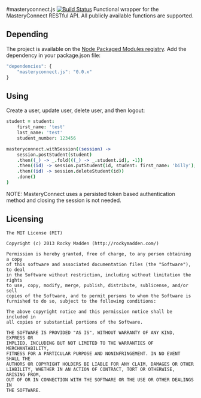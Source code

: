#masteryconnect.js [![Build Status](https://travis-ci.org/rockymadden/masteryconnect.js.png?branch=master)](http://travis-ci.org/rockymadden/masteryconnect.js)
Functional wrapper for the MasteryConnect RESTful API. All publicly available functions are supported.

## Depending
The project is available on the [Node Packaged Modules registry](https://npmjs.org/package/masteryconnect.js). Add the dependency in your package.json file:

```javascript
"dependencies": {
	"masteryconnect.js": "0.0.x"
}
```

## Using
Create a user, update user, delete user, and then logout:
```coffeescript
student = student:
	first_name: 'test'
	last_name: 'test'
	student_number: 123456

masteryconnect.withSession((session) ->
	session.postStudent(student)
	.then((_) -> _.fold(((_) -> _.student.id), -1))
	.then((id) -> session.putStudent(id, student: first_name: 'billy'); id)
	.then((id) -> session.deleteStudent(id))
	.done()
)
```

NOTE: MasteryConnect uses a persisted token based authentication method and closing the session is not needed.

## Licensing
```
The MIT License (MIT)

Copyright (c) 2013 Rocky Madden (http://rockymadden.com/)

Permission is hereby granted, free of charge, to any person obtaining a copy
of this software and associated documentation files (the "Software"), to deal
in the Software without restriction, including without limitation the rights
to use, copy, modify, merge, publish, distribute, sublicense, and/or sell
copies of the Software, and to permit persons to whom the Software is
furnished to do so, subject to the following conditions:

The above copyright notice and this permission notice shall be included in
all copies or substantial portions of the Software.

THE SOFTWARE IS PROVIDED "AS IS", WITHOUT WARRANTY OF ANY KIND, EXPRESS OR
IMPLIED, INCLUDING BUT NOT LIMITED TO THE WARRANTIES OF MERCHANTABILITY,
FITNESS FOR A PARTICULAR PURPOSE AND NONINFRINGEMENT. IN NO EVENT SHALL THE
AUTHORS OR COPYRIGHT HOLDERS BE LIABLE FOR ANY CLAIM, DAMAGES OR OTHER
LIABILITY, WHETHER IN AN ACTION OF CONTRACT, TORT OR OTHERWISE, ARISING FROM,
OUT OF OR IN CONNECTION WITH THE SOFTWARE OR THE USE OR OTHER DEALINGS IN
THE SOFTWARE.
```
